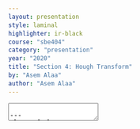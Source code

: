```yaml
---
layout: presentation
style: laminal
highlighter: ir-black
course: "sbe404"
category: "presentation"
year: "2020"
title: "Section 4: Hough Transform"
by: "Asem Alaa"
author: "Asem Alaa"
---
```


<textarea id="source">

---
class: left, top

## Hough Transform

Proposed by Paul V.C Hough 1962

* Got USA [Patent](https://patents.google.com/patent/US3069654) 
* Originally for line detection 
* Extended to detect other shapes like, circle, ellipse etc.

---
## Hough Transform: Line Detection (Cartesian Coordinates)

In image space line is defined by the slope $m$ and the y-intercept $b$ :


$$y = mx + b$$


--
.center[<img style="width:100%" class="center" src="../images/hough-mb_parameter_space.png">]

---
## Hough Transform: Line Detection (Cartesian Coordinates)

--
* Each point proposes list of candidate lines
--
* Overall, how to find the true lines?

--
.center[<img style="width:80%" class="center" src="../images/describing and elephant5.JPG">]

---
## Hough Transform: Line Detection (Cartesian Coordinates)

In image space line is defined by the slope $m$ and the y-intercept $b$ :


$$y = mx + b$$



.center[<img style="width:100%" class="center" src="../images/hough-mb_parameter_space.png">]

---
class: left, top

## Hough Transform: Line Detection (Polar Coordinates)

--
* Some lines cannot be be defined in Cartesian
--
* So we have to move to polar coordinates. 
--
* In polar coordinates line is define by $\rho$ and $\theta$ 
--
* $\rho$ is the norm distance of the line from origin. 
* $\theta$ is the angle between the norm and the horizontal $x$ axis. 
* The equation of line in terms of $\rho$ and $\theta$ now is 

$$y = \frac{-cos(\theta)}{sin(\theta)} x + \frac{\rho}{sin(\theta)}$$

and 

$$\rho = x cos(\theta)  + y sin(\theta)$$

---
class: left, top

## Hough Transform: Line Detection (Polar Coordinates)

.center[<img style="width:60%" class="center" src="../notebooks/media/hough_deriving-rho.png">]


---
class: left, top

## Hough Transform: Line Detection (Polar Coordinates)

.center[<img style="width:30%" class="center" src="../notebooks/media/hough_deriving-rho.png">]

The Range of values of $\rho$ and $\theta$ 

--
* $\theta$: in polar coordinate takes value in range of -90 to 90 
* The maximum norm distance is given by diagonal distance which is $\rho$max $= \sqrt{x^2 + y^2}$
* So $\rho$ has values in range from $-\rho$max to $\rho$max


---
## Hough Transform: Line Detection (Polar Coordinates)

### Algorithm

Basic Algorithm steps for Hough transform is : 

```
# Extract edges of the image (For example, using Canny)

1. initialize parameter space rs, thetas
2. Create accumulator array and initialize to zero
3. for each edge pixel     
4.     for each theta
5.         calculate r = x cos(theta) + y sin(theta)
6.         Increment accumulator at r, theta
7. Find Maximum values in accumulator (lines)

Extract related r, theta
```


---
## Hough Transform: Line Detection (Polar Coordinates)

### Basic Implementation

At first import used libraries


```python
import numpy as np
import matplotlib.pyplot as plt
import matplotlib.cm as cm
```

---
## Hough Transform: Line Detection (Polar Coordinates)

### Basic Implementation

```python
def hough_line(image):
    Ny = image.shape[0]
    Nx = image.shape[1] 
    Maxdist = int(np.round(np.sqrt(Nx**2 + Ny ** 2)))
    thetas = np.deg2rad(np.arange(-90, 90))
    rs = np.linspace(-Maxdist, Maxdist, 2*Maxdist)
    accumulator = np.zeros((2 * Maxdist, len(thetas)))

    for y in range(Ny):
        for x in range(Nx):
            if image[y,x] > 0:
                 for k in range(len(thetas)):
                    r = x*np.cos(thetas[k]) + y * np.sin(thetas[k])
                    accumulator[int(r) + Maxdist,k] += 1
    return accumulator, thetas, rs
```

---
## Useful links


* [{Understanding Hough transform in python}](https://alyssaq.github.io/2014/understanding-hough-transform/)
* [{OpenCV Hough Line Transform}](http://opencv-python-tutroals.readthedocs.io/en/latest/py_tutorials/py_imgproc/py_houghlines/py_houghlines.html)
* [{Scikit-image Hough Line}](http://scikit-image.org/docs/dev/auto_examples/edges/plot_line_hough_transform.html)
* [{OpenCV Hough Circle}](https://docs.opencv.org/3.1.0/da/d53/tutorial_py_houghcircles.html)
* [{Survey of Hough transform}](https://arxiv.org/pdf/1502.02160.pdf)


---
## Hough Transform: Line Detection (Polar Coordinates)

<img src="../images/jnb.png">

[{`hough_transform.ipnyb`}](https://github.com/sbme-tutorials/sbme-tutorials.github.io/blob/master/2020/cv/notebooks/hough_transform.ipynb)



</textarea>
